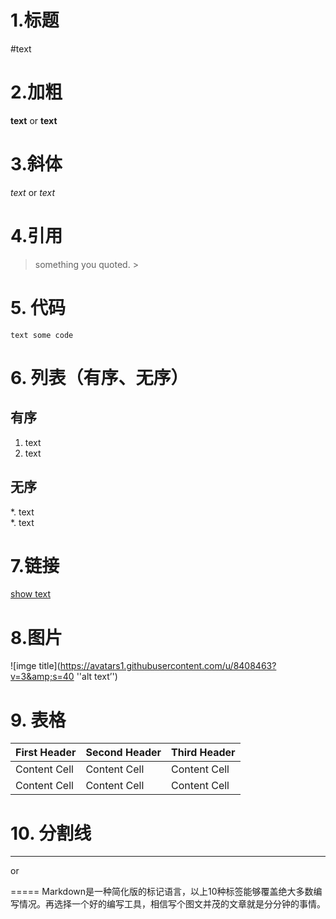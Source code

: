 # 1.标题 
#text
# 2.加粗 

**text** or __text__

# 3.斜体 

*text* or _text_

# 4.引用 
>something you quoted. &gt; 

# 5. 代码 


```
text some code
```

# 6. 列表（有序、无序）

## 有序

1. text 
2. text   

## 无序

*. text  
*. text

# 7.链接
[show text](http://www.github.com "alt text")

# 8.图片
![imge title](https://avatars1.githubusercontent.com/u/8408463?v=3&amp;s=40 ''alt text’')

# 9. 表格 

First Header | Second Header | Third Header
------------ | ------------- | ------------
Content Cell | Content Cell  | Content Cell
Content Cell | Content Cell  | Content Cell
# 10. 分割线

---
or

=====
Markdown是一种简化版的标记语言，以上10种标签能够覆盖绝大多数编写情况。再选择一个好的编写工具，相信写个图文并茂的文章就是分分钟的事情。
